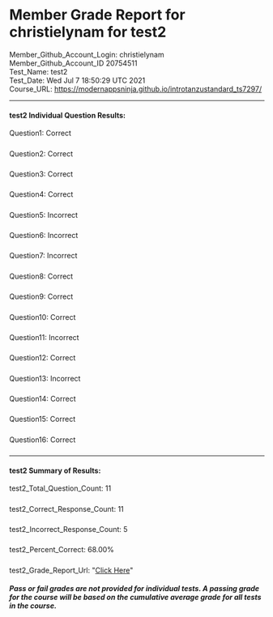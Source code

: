 # Member Grade Report for christielynam for test2  
   
Member_Github_Account_Login: christielynam  
Member_Github_Account_ID 20754511  
Test_Name: test2  
Test_Date: Wed Jul  7 18:50:29 UTC 2021  
Course_URL: https://modernappsninja.github.io/introtanzustandard_ts7297/  
   
---  
#### test2 Individual Question Results:  
Question1: Correct  
#####  
Question2: Correct  
#####  
Question3: Correct  
#####  
Question4: Correct  
#####  
Question5: Incorrect  
#####  
Question6: Incorrect  
#####  
Question7: Incorrect  
#####  
Question8: Correct  
#####  
Question9: Correct  
#####  
Question10: Correct  
#####  
Question11: Incorrect  
#####  
Question12: Correct  
#####  
Question13: Incorrect  
#####  
Question14: Correct  
#####  
Question15: Correct  
#####  
Question16: Correct  
#####  
---  
#### test2 Summary of Results:  
test2_Total_Question_Count: 11  
#####  
test2_Correct_Response_Count: 11  
#####  
test2_Incorrect_Response_Count: 5  
#####  
test2_Percent_Correct: 68.00%  
#####  
test2_Grade_Report_Url: "[Click Here](https://github.com/modernappsninjas/christielynam/blob/main/static/userdata/courses/introtanzustandard_ts7297/grade_report.pr219.test2.md)"
##### Pass or fail grades are not provided for individual tests. A passing grade for the course will be based on the cumulative average grade for all tests in the course.  
